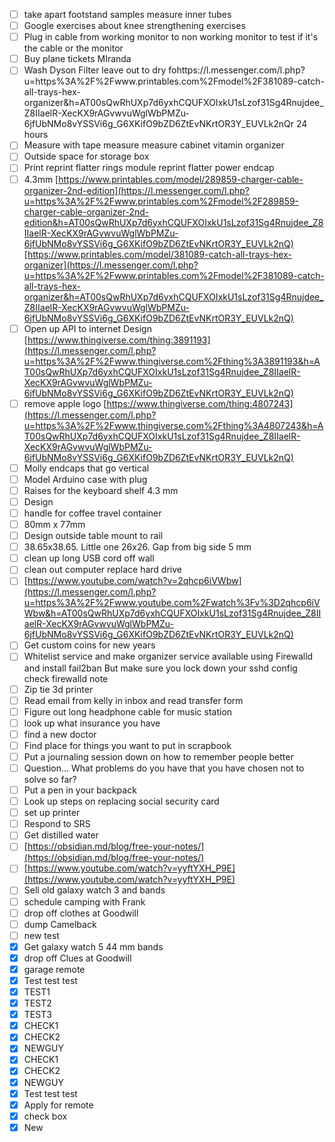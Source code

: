 - [ ]  take apart footstand samples measure inner tubes
- [ ]  Google exercises about knee strengthening exercises
- [ ]  Plug in cable from working monitor to non working monitor to test if it's the cable or the monitor
- [ ]  Buy plane tickets MIranda
- [ ]  Wash Dyson Filter leave out to dry fohttps://l.messenger.com/l.php?u=https%3A%2F%2Fwww.printables.com%2Fmodel%2F381089-catch-all-trays-hex-organizer&h=AT00sQwRhUXp7d6yxhCQUFXOIxkU1sLzof31Sg4Rnujdee_Z8IIaelR-XecKX9rAGvwvuWglWbPMZu-6jfUbNMo8vYSSVi6g_G6XKifO9bZD6ZtEvNKrtOR3Y_EUVLk2nQr 24 hours
- [ ]  Measure with tape measure measure cabinet vitamin organizer
- [ ]  Outside space for storage box
- [ ]  Print reprint flatter rings module reprint flatter power endcap
- [ ]  4.3mm [https://www.printables.com/model/289859-charger-cable-organizer-2nd-edition](https://l.messenger.com/l.php?u=https%3A%2F%2Fwww.printables.com%2Fmodel%2F289859-charger-cable-organizer-2nd-edition&h=AT00sQwRhUXp7d6yxhCQUFXOIxkU1sLzof31Sg4Rnujdee_Z8IIaelR-XecKX9rAGvwvuWglWbPMZu-6jfUbNMo8vYSSVi6g_G6XKifO9bZD6ZtEvNKrtOR3Y_EUVLk2nQ) [https://www.printables.com/model/381089-catch-all-trays-hex-organizer](https://l.messenger.com/l.php?u=https%3A%2F%2Fwww.printables.com%2Fmodel%2F381089-catch-all-trays-hex-organizer&h=AT00sQwRhUXp7d6yxhCQUFXOIxkU1sLzof31Sg4Rnujdee_Z8IIaelR-XecKX9rAGvwvuWglWbPMZu-6jfUbNMo8vYSSVi6g_G6XKifO9bZD6ZtEvNKrtOR3Y_EUVLk2nQ)
- [ ]  Open up API to internet Design [https://www.thingiverse.com/thing:3891193](https://l.messenger.com/l.php?u=https%3A%2F%2Fwww.thingiverse.com%2Fthing%3A3891193&h=AT00sQwRhUXp7d6yxhCQUFXOIxkU1sLzof31Sg4Rnujdee_Z8IIaelR-XecKX9rAGvwvuWglWbPMZu-6jfUbNMo8vYSSVi6g_G6XKifO9bZD6ZtEvNKrtOR3Y_EUVLk2nQ)
- [ ]  remove apple logo [https://www.thingiverse.com/thing:4807243](https://l.messenger.com/l.php?u=https%3A%2F%2Fwww.thingiverse.com%2Fthing%3A4807243&h=AT00sQwRhUXp7d6yxhCQUFXOIxkU1sLzof31Sg4Rnujdee_Z8IIaelR-XecKX9rAGvwvuWglWbPMZu-6jfUbNMo8vYSSVi6g_G6XKifO9bZD6ZtEvNKrtOR3Y_EUVLk2nQ)
- [ ]  Molly endcaps that go vertical
- [ ]  Model Arduino case with plug
- [ ]  Raises for the keyboard shelf 4.3 mm
- [ ]  Design
- [ ]  handle for coffee travel container
- [ ]  80mm x 77mm
- [ ]  Design outside table mount to rail
- [ ]  38.65x38.65. Little one 26x26. Gap from big side 5 mm
- [ ]  clean up long USB cord off wall
- [ ]  clean out computer replace hard drive
- [ ]  [https://www.youtube.com/watch?v=2qhcp6iVWbw](https://l.messenger.com/l.php?u=https%3A%2F%2Fwww.youtube.com%2Fwatch%3Fv%3D2qhcp6iVWbw&h=AT00sQwRhUXp7d6yxhCQUFXOIxkU1sLzof31Sg4Rnujdee_Z8IIaelR-XecKX9rAGvwvuWglWbPMZu-6jfUbNMo8vYSSVi6g_G6XKifO9bZD6ZtEvNKrtOR3Y_EUVLk2nQ)
- [ ]  Get custom coins for new years
- [ ]  Whitelist service and make organizer service available using Firewalld and install fail2ban But make sure you lock down your sshd config check firewalld note
- [ ]  Zip tie 3d printer
- [ ]  Read email from kelly in inbox and read transfer form
- [ ]  Figure out long headphone cable for music station
- [ ]  look up what insurance you have
- [ ]  find a new doctor
- [ ]  Find place for things you want to put in scrapbook
- [ ]  Put a journaling session down on how to remember people better
- [ ]  Question... What problems do you have that you have chosen not to solve so far?
- [ ]  Put a pen in your backpack
- [ ]  Look up steps on replacing social security card
- [ ]  set up printer
- [ ]  Respond to SRS
- [ ]  Get distilled water
- [ ]  [https://obsidian.md/blog/free-your-notes/](https://obsidian.md/blog/free-your-notes/)
- [ ]  [https://www.youtube.com/watch?v=yyftYXH_P9E](https://www.youtube.com/watch?v=yyftYXH_P9E)
- [ ]  Sell old galaxy watch 3 and bands
- [ ]  schedule camping with Frank
- [ ]  drop off clothes at Goodwill
- [ ]  dump Camelback
- [ ]  new test
- [x]  Get galaxy watch 5 44 mm bands
- [x]  drop off Clues at Goodwill
- [x]  garage remote
- [x]  Test test test
- [x]  TEST1
- [x]  TEST2
- [x]  TEST3
- [x]  CHECK1
- [x]  CHECK2
- [x]  NEWGUY
- [x]  CHECK1
- [x]  CHECK2
- [x]  NEWGUY
- [x]  Test test test
- [x]   Apply for remote
- [x]   check box
- [x]  New